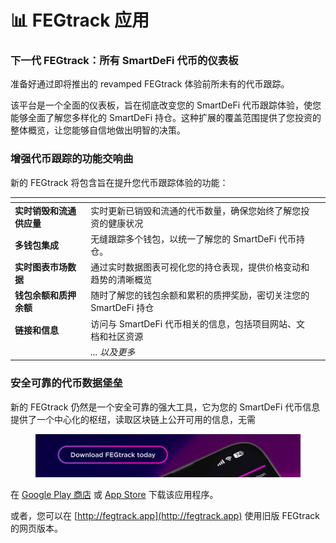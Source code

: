 # 📊 FEGtrack 应用

### **下一代 FEGtrack：所有 SmartDeFi 代币的仪表板**

准备好通过即将推出的 revamped FEGtrack 体验前所未有的代币跟踪。&#x20;

该平台是一个全面的仪表板，旨在彻底改变您的 SmartDeFi 代币跟踪体验，使您能够全面了解您多样化的 SmartDeFi 持仓。这种扩展的覆盖范围提供了您投资的整体概览，让您能够自信地做出明智的决策。

### **增强代币跟踪的功能交响曲**

新的 FEGtrack 将包含旨在提升您代币跟踪体验的功能：

<table data-card-size="large" data-column-title-hidden data-view="cards"><thead><tr><th></th><th></th><th data-hidden></th></tr></thead><tbody><tr><td><strong>实时销毁和流通供应量</strong></td><td>实时更新已销毁和流通的代币数量，确保您始终了解您投资的健康状况</td><td></td></tr><tr><td><strong>多钱包集成</strong></td><td>无缝跟踪多个钱包，以统一了解您的 SmartDeFi 代币持仓。</td><td></td></tr><tr><td><strong>实时图表市场数据</strong></td><td>通过实时数据图表可视化您的持仓表现，提供价格变动和趋势的清晰概览</td><td></td></tr><tr><td><strong>钱包余额和质押余额</strong></td><td>随时了解您的钱包余额和累积的质押奖励，密切关注您的 SmartDeFi 持仓</td><td></td></tr><tr><td><strong>链接和信息</strong></td><td>访问与 SmartDeFi 代币相关的信息，包括项目网站、文档和社区资源</td><td></td></tr><tr><td></td><td><em>... 以及更多</em></td><td></td></tr></tbody></table>

### **安全可靠的代币数据堡垒**

新的 FEGtrack 仍然是一个安全可靠的强大工具，它为您的 SmartDeFi 代币信息提供了一个中心化的枢纽，读取区块链上公开可用的信息，无需&#x20;

<figure><img src="../../.gitbook/assets/Screenshot_10.png" alt=""><figcaption></figcaption></figure>

在 [Google Play 商店](https://play.google.com/store/apps/details?id=com.fegtrack) 或 [App Store](https://apps.apple.com/us/app/fegtrack/id1556344859) 下载该应用程序。&#x20;

或者，您可以在 [http://fegtrack.app](http://fegtrack.app) 使用旧版 FEGtrack 的网页版本。
